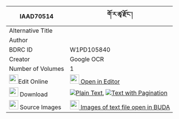 |IAAD70514|གོ་ར་ཚྭ་རྫོང་། 
| --- | --- 
|Alternative Title |
|Author | 
|BDRC ID | W1PD105840
|Creator | Google OCR
|Number of Volumes| 1
|<img width="25" src="https://img.icons8.com/color/25/000000/edit-property.png">Edit Online| [<img width="25" src="https://avatars.githubusercontent.com/u/45091458?s=200&v=4"> Open in Editor](http://editor.openpecha.org/IAAD70514)
|<img width="25" src="https://img.icons8.com/fluent/48/000000/download-2.png"/>  Download | [![](https://img.icons8.com/color/20/000000/txt.png)Plain Text](https://github.com/Openpecha/IAAD70514/releases/download/v1/gora_tsa_dzong_plain_IAAD70514.zip), [![](https://img.icons8.com/color/20/000000/txt.png)Text with Pagination](https://github.com/Openpecha/IAAD70514/releases/download/v1/gora_tsa_dzong_pages_IAAD70514.zip)
|<img width="25" src="https://img.icons8.com/plasticine/100/000000/pictures-folder.png"/>  Source Images | [<img width="25" src="https://library.bdrc.io/icons/BUDA-small.svg"> Images of text file open in BUDA](https://library.bdrc.io/show/bdr:W1PD105840)